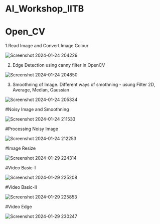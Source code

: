 # AI_Workshop_IITB





# Open_CV

1.Read Image and Convert Image Colour

![Screenshot 2024-01-24 204229](https://github.com/VihalKarhade/AI_Workshop_IITB/assets/130913527/58427dc6-1d6f-4c24-a1b1-74c492b6b588)


2. Edge Detection using canny filter in OpenCV

![Screenshot 2024-01-24 204850](https://github.com/VihalKarhade/AI_Workshop_IITB/assets/130913527/cec2ce62-c57e-493b-8e55-7fbf9ed40015)


3. Smoothning of Image.
Different ways of smothning - usung Filter 2D, Average, Median, Gaussian

![Screenshot 2024-01-24 205334](https://github.com/VihalKarhade/AI_Workshop_IITB/assets/130913527/f60e3522-f8bb-4752-8dbf-2cedfc838bda)


#Noisy Image and Smoothning

![Screenshot 2024-01-24 211533](https://github.com/VihalKarhade/AI_Workshop_IITB/assets/130913527/b1547d40-b130-4ba6-9bc1-79c8c69e0710)


#Processing Noisy Image

![Screenshot 2024-01-24 212253](https://github.com/VihalKarhade/AI_Workshop_IITB/assets/130913527/fe4b0409-357e-4f7e-ab5b-3c08b280f169)


#Image Resize

![Screenshot 2024-01-29 224314](https://github.com/VihalKarhade/AI_Workshop_IITB/assets/130913527/35e4978b-9205-45a8-8a92-22ba1320556a)


#Video Basic-I

![Screenshot 2024-01-29 225208](https://github.com/VihalKarhade/AI_Workshop_IITB/assets/130913527/1c89b5b6-9b26-47df-a8f4-5d2678c6ef27)


#Video Basic-II

![Screenshot 2024-01-29 225853](https://github.com/VihalKarhade/AI_Workshop_IITB/assets/130913527/6f27c82e-2c9c-4b59-a9b6-49987afe6200)


#Video Edge

![Screenshot 2024-01-29 230247](https://github.com/VihalKarhade/AI_Workshop_IITB/assets/130913527/4feeee43-923b-4d74-b9c5-f8c756d62634)
